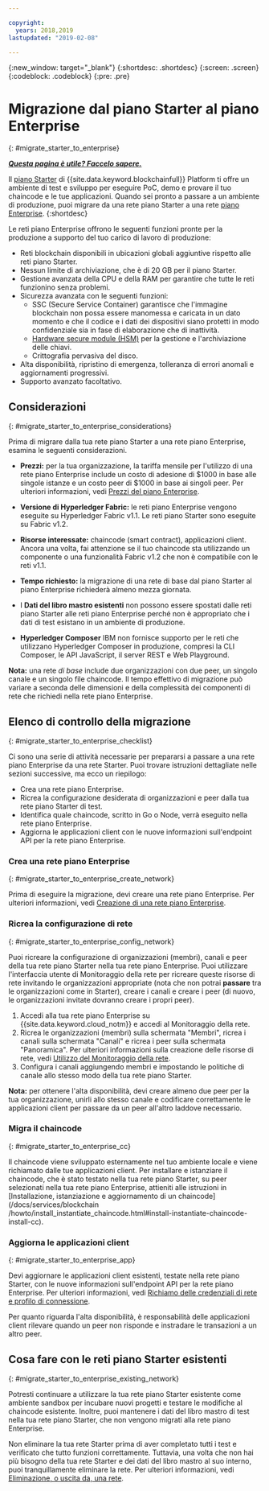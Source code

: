 ```yaml
---

copyright:
  years: 2018,2019
lastupdated: "2019-02-08"

---
```


{:new_window: target="_blank"}
{:shortdesc: .shortdesc}
{:screen: .screen}
{:codeblock: .codeblock}
{:pre: .pre}

# Migrazione dal piano Starter al piano Enterprise
{: #migrate_starter_to_enterprise}


***[Questa pagina è utile? Faccelo sapere.](https://www.surveygizmo.com/s3/4501493/IBM-Blockchain-Documentation)***


Il [piano Starter](/docs/services/blockchain/starter_plan.html#starter-plan-about) di {{site.data.keyword.blockchainfull}} Platform ti offre un ambiente di test e sviluppo per eseguire PoC, demo e provare il tuo chaincode e le tue applicazioni. Quando sei pronto a passare a un ambiente di produzione, puoi migrare da una rete piano Starter a una rete [piano Enterprise](/docs/services/blockchain/enterprise_plan.html#enterprise-plan-about).
{:shortdesc}

Le reti piano Enterprise offrono le seguenti funzioni pronte per la produzione a supporto del tuo carico di lavoro di produzione:

- Reti blockchain disponibili in ubicazioni globali aggiuntive rispetto alle reti piano Starter.
- Nessun limite di archiviazione, che è di 20 GB per il piano Starter.
- Gestione avanzata della CPU e della RAM per garantire che tutte le reti funzionino senza problemi.
- Sicurezza avanzata con le seguenti funzioni:
  - SSC (Secure Service Container) garantisce che l'immagine blockchain non possa essere manomessa e caricata in un dato momento e che il codice e i dati dei dispositivi siano protetti in modo confidenziale sia in fase di elaborazione che di inattività.
  - [Hardware secure module (HSM)](/docs/services/blockchain/glossary.html#glossary-hsm) per la gestione e l'archiviazione delle chiavi.
  - Crittografia pervasiva del disco.
- Alta disponibilità, ripristino di emergenza, tolleranza di errori anomali e aggiornamenti progressivi.
- Supporto avanzato facoltativo.

## Considerazioni
{: #migrate_starter_to_enterprise_considerations}

Prima di migrare dalla tua rete piano Starter a una rete piano Enterprise, esamina le seguenti considerazioni.

- **Prezzi:** per la tua organizzazione, la tariffa mensile per l'utilizzo di una rete piano Enterprise include un costo di adesione di $1000 in base alle singole istanze e un costo peer di $1000 in base ai singoli peer. Per ulteriori informazioni, vedi
[Prezzi del piano Enterprise](/docs/services/blockchain/howto/pricing.html#ibp-pricing-enterprise-plan).

- **Versione di Hyperledger Fabric:** le reti piano Enterprise vengono eseguite su Hyperledger Fabric v1.1. Le reti piano Starter sono eseguite su Fabric v1.2.
- **Risorse interessate:** chaincode (smart contract), applicazioni client. Ancora una volta, fai attenzione se il tuo chaincode sta utilizzando un componente o una funzionalità Fabric v1.2 che non è compatibile con le reti v1.1.
- **Tempo richiesto:** la migrazione di una rete di base dal piano Starter al piano Enterprise richiederà almeno mezza giornata.
- I **Dati del libro mastro esistenti** non possono essere spostati dalle reti piano Starter alle reti piano Enterprise perché non è appropriato che i dati di test esistano in un ambiente di produzione.
- **Hyperledger Composer** IBM non fornisce supporto per le reti che utilizzano Hyperledger Composer in produzione, compresi la CLI Composer, le API JavaScript, il server REST e Web Playground.

**Nota:** una rete *di base* include due organizzazioni con due peer, un singolo canale e un singolo file chaincode. Il tempo effettivo di migrazione può variare a seconda delle dimensioni e della complessità dei componenti di rete che richiedi nella rete piano Enterprise.

## Elenco di controllo della migrazione
{: #migrate_starter_to_enterprise_checklist}

Ci sono una serie di attività necessarie per prepararsi a passare a una rete piano Enterprise da una rete Starter. Puoi trovare istruzioni dettagliate nelle sezioni successive, ma ecco un riepilogo:

- Crea una rete piano Enterprise.
- Ricrea la configurazione desiderata di organizzazioni e peer dalla tua rete piano Starter di test.
- Identifica quale chaincode, scritto in Go o Node, verrà eseguito nella rete piano Enterprise.
- Aggiorna le applicazioni client con le nuove informazioni sull'endpoint API per la rete piano Enterprise.

### Crea una rete piano Enterprise
{: #migrate_starter_to_enterprise_create_network}

Prima di eseguire la migrazione, devi creare una rete piano Enterprise. Per ulteriori informazioni, vedi [Creazione di una rete piano Enterprise](/docs/services/blockchain/get_start.html#getting-started-with-enterprise-plan-create-network).

### Ricrea la configurazione di rete
{: #migrate_starter_to_enterprise_config_network}

Puoi ricreare la configurazione di organizzazioni (membri), canali e peer della tua rete piano Starter nella tua rete piano Enterprise. Puoi utilizzare l'interfaccia utente di Monitoraggio della rete per ricreare queste risorse di rete invitando le organizzazioni appropriate (nota che non potrai **passare** tra le organizzazioni come in Starter), creare i canali e creare i peer (di nuovo, le organizzazioni invitate dovranno creare i propri peer).

1. Accedi alla tua rete piano Enterprise su {{site.data.keyword.cloud_notm}} e accedi al Monitoraggio della rete.
2. Ricrea le organizzazioni (membri) sulla schermata "Membri", ricrea i canali sulla schermata "Canali" e ricrea i peer sulla schermata "Panoramica". Per ulteriori informazioni sulla creazione delle risorse di rete, vedi [Utilizzo del Monitoraggio della rete](/docs/services/blockchain/v10_dashboard.html#ibp-dashboard-overview).
3. Configura i canali aggiungendo membri e impostando le politiche di canale allo stesso modo della tua rete piano Starter.

**Nota:** per ottenere l'alta disponibilità, devi creare almeno due peer per la tua organizzazione, unirli allo stesso canale e codificare correttamente le applicazioni client per passare da un peer all'altro laddove necessario.

### Migra il chaincode
{: #migrate_starter_to_enterprise_cc}

Il chaincode viene sviluppato esternamente nel tuo ambiente locale e viene richiamato dalle tue applicazioni client. Per installare e istanziare il chaincode, che è stato testato nella tua rete piano Starter, su peer selezionati nella tua rete piano Enterprise, attieniti alle istruzioni in [Installazione, istanziazione e aggiornamento di un chaincode](/docs/services/blockchain
/howto/install_instantiate_chaincode.html#install-instantiate-chaincode-install-cc).

### Aggiorna le applicazioni client
{: #migrate_starter_to_enterprise_app}

Devi aggiornare le applicazioni client esistenti, testate nella rete piano Starter, con le nuove informazioni sull'endpoint API per la rete piano Enterprise. Per ulteriori informazioni, vedi [Richiamo delle credenziali di rete e profilo di connessione](/docs/services/blockchain/get_start.html#getting-started-with-enterprise-plan-retrieve-credentials).

Per quanto riguarda l'alta disponibilità, è responsabilità delle applicazioni client rilevare quando un peer non risponde e instradare le transazioni a un altro peer.

## Cosa fare con le reti piano Starter esistenti
{: #migrate_starter_to_enterprise_existing_network}

Potresti continuare a utilizzare la tua rete piano Starter esistente come ambiente sandbox per incubare nuovi progetti e testare le modifiche al chaincode esistente. Inoltre, puoi mantenere i dati del libro mastro di test nella tua rete piano Starter, che non vengono migrati alla rete piano Enterprise.

Non eliminare la tua rete Starter prima di aver completato tutti i test e verificato che tutto funzioni correttamente. Tuttavia, una volta che non hai più bisogno della tua rete Starter e dei dati del libro mastro al suo interno, puoi tranquillamente eliminare la rete. Per ulteriori informazioni, vedi [Eliminazione, o uscita da, una rete](/docs/services/blockchain/get_start_starter_plan.html#getting-started-with-starter-plan-delete-network).
